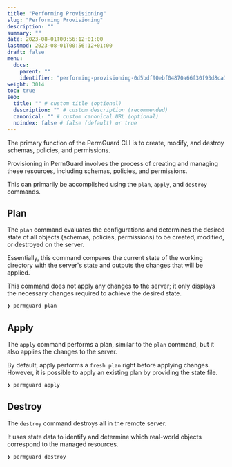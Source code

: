 ```yaml
---
title: "Performing Provisioning"
slug: "Performing Provisioning"
description: ""
summary: ""
date: 2023-08-01T00:56:12+01:00
lastmod: 2023-08-01T00:56:12+01:00
draft: false
menu:
  docs:
    parent: ""
    identifier: "performing-provisioning-0d5bdf90ebf04870a66f30f93d8ca1af"
weight: 3014
toc: true
seo:
  title: "" # custom title (optional)
  description: "" # custom description (recommended)
  canonical: "" # custom canonical URL (optional)
  noindex: false # false (default) or true
---
```


The primary function of the PermGuard CLI is to create, modify, and destroy schemas, policies, and permissions.

Provisioning in PermGuard involves the process of creating and managing these resources, including schemas, policies, and permissions.

This can primarily be accomplished using the `plan`, `apply`, and `destroy` commands.

## Plan

The `plan` command evaluates the configurations and determines the desired state of all objects (schemas, policies, permissions) to be created, modified, or destroyed on the server.

Essentially, this command compares the current state of the working directory with the server's state and outputs the changes that will be applied.

This command does not apply any changes to the server; it only displays the necessary changes required to achieve the desired state.

```bash
❯ permguard plan
```

## Apply

The `apply` command performs a plan, similar to the `plan` command, but it also applies the changes to the server.

By default, apply performs a `fresh plan` right before applying changes. However, it is possible to apply an existing plan by providing the state file.

```bash
❯ permguard apply
```

## Destroy

The `destroy` command destroys all in the remote server.

It uses state data to identify and determine which real-world objects correspond to the managed resources.

```bash
❯ permguard destroy
```
